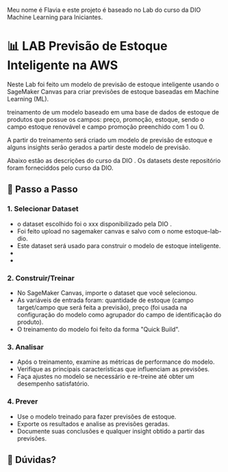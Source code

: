 Meu nome é Flavia e este projeto é baseado no Lab do curso da DIO Machine Learning para Iniciantes.


# 📊 LAB Previsão de Estoque Inteligente na AWS 

Neste Lab foi feito um modelo de previsão de estoque inteligente usando o SageMaker Canvas para criar previsões de estoque baseadas em Machine Learning (ML). 

treinamento de um modelo baseado em uma base de dados de estoque de produtos que possue os campos: preço, promoção, estoque, sendo o campo estoque renovável e campo promoção preenchido com 1 ou 0. 

A partir do treinamento será criado um modelo de previsão de estoque e alguns insights serão gerados a partir  deste modelo de previsão.


Abaixo estão as descrições do curso da DIO . Os datasets deste repositório foram forneciddos pelo curso da DIO.


## 🚀 Passo a Passo

### 1. Selecionar Dataset

-   o dataset escolhido foi o xxx disponibilizado pela DIO .
-   Foi feito upload no sagemaker canvas  e salvo com o nome estoque-lab-dio.
-   Este dataset será usado para construir o modelo de estoque inteligente.
-  
-   
### 2. Construir/Treinar

-   No SageMaker Canvas, importe o dataset que você selecionou.
-   As variáveis de entrada foram: quantidade de estoque (campo target/campo que será feita a previsão), preço (foi usada na configuração do modelo como agrupador do campo de identificação do produto).
-   O treinamento do modelo foi feito da forma "Quick Build".

### 3. Analisar

-   Após o treinamento, examine as métricas de performance do modelo.
-   Verifique as principais características que influenciam as previsões.
-   Faça ajustes no modelo se necessário e re-treine até obter um desempenho satisfatório.

### 4. Prever

-   Use o modelo treinado para fazer previsões de estoque.
-   Exporte os resultados e analise as previsões geradas.
-   Documente suas conclusões e qualquer insight obtido a partir das previsões.

## 🤔 Dúvidas?

